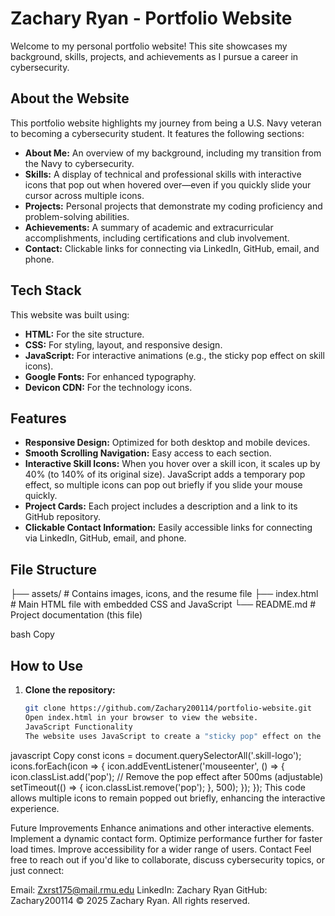 # Zachary Ryan - Portfolio Website

Welcome to my personal portfolio website! This site showcases my background, skills, projects, and achievements as I pursue a career in cybersecurity.

## About the Website

This portfolio website highlights my journey from being a U.S. Navy veteran to becoming a cybersecurity student. It features the following sections:

- **About Me:** An overview of my background, including my transition from the Navy to cybersecurity.
- **Skills:** A display of technical and professional skills with interactive icons that pop out when hovered over—even if you quickly slide your cursor across multiple icons.
- **Projects:** Personal projects that demonstrate my coding proficiency and problem-solving abilities.
- **Achievements:** A summary of academic and extracurricular accomplishments, including certifications and club involvement.
- **Contact:** Clickable links for connecting via LinkedIn, GitHub, email, and phone.

## Tech Stack

This website was built using:

- **HTML:** For the site structure.
- **CSS:** For styling, layout, and responsive design.
- **JavaScript:** For interactive animations (e.g., the sticky pop effect on skill icons).
- **Google Fonts:** For enhanced typography.
- **Devicon CDN:** For the technology icons.

## Features

- **Responsive Design:** Optimized for both desktop and mobile devices.
- **Smooth Scrolling Navigation:** Easy access to each section.
- **Interactive Skill Icons:** When you hover over a skill icon, it scales up by 40% (to 140% of its original size). JavaScript adds a temporary pop effect, so multiple icons can pop out briefly if you slide your mouse quickly.
- **Project Cards:** Each project includes a description and a link to its GitHub repository.
- **Clickable Contact Information:** Easily accessible links for connecting via LinkedIn, GitHub, email, and phone.

## File Structure

├── assets/ # Contains images, icons, and the resume file ├── index.html # Main HTML file with embedded CSS and JavaScript └── README.md # Project documentation (this file)

bash
Copy

## How to Use

1. **Clone the repository:**

   ```bash
   git clone https://github.com/Zachary200114/portfolio-website.git
   Open index.html in your browser to view the website.
   JavaScript Functionality
   The website uses JavaScript to create a "sticky pop" effect on the skill icons. When your cursor enters a skill icon, the icon temporarily scales up by 40%, even if you quickly slide your mouse across several icons. Here's the key JavaScript snippet used:
   ```

javascript
Copy
const icons = document.querySelectorAll('.skill-logo');
icons.forEach(icon => {
icon.addEventListener('mouseenter', () => {
icon.classList.add('pop');
// Remove the pop effect after 500ms (adjustable)
setTimeout(() => {
icon.classList.remove('pop');
}, 500);
});
});
This code allows multiple icons to remain popped out briefly, enhancing the interactive experience.

Future Improvements
Enhance animations and other interactive elements.
Implement a dynamic contact form.
Optimize performance further for faster load times.
Improve accessibility for a wider range of users.
Contact
Feel free to reach out if you'd like to collaborate, discuss cybersecurity topics, or just connect:

Email: Zxrst175@mail.rmu.edu
LinkedIn: Zachary Ryan
GitHub: Zachary200114
© 2025 Zachary Ryan. All rights reserved.
